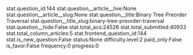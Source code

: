 stat.question_id:144
stat.question__article__live:None
stat.question__article__slug:None
stat.question__title:Binary Tree Preorder Traversal
stat.question__title_slug:binary-tree-preorder-traversal
stat.question__hide:False
stat.total_acs:24526
stat.total_submitted:40933
stat.total_column_articles:5
stat.frontend_question_id:144
stat.is_new_question:False
status:None
difficulty.level:2
paid_only:False
is_favor:False
frequency:0
progress:0
